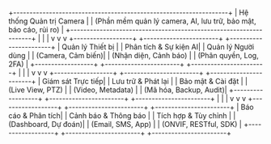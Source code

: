 +------------------------------------------------------------------+
|                   Hệ thống Quản trị Camera                      |
| (Phần mềm quản lý camera, AI, lưu trữ, bảo mật, báo cáo, rủi ro) |
+------------------------------------------------------------------+
           |                           |                           |
           v                           v                           v
+------------------+     +-----------------------+     +-----------------------+
| Quản lý Thiết bị |     | Phân tích & Sự kiện AI|     | Quản lý Người dùng     |
| (Camera, Cảm biến)|     | (Nhận diện, Cảnh báo) |     | (Phân quyền, Log, 2FA) |
+------------------+     +-----------------------+     +-----------------------+
           |                           |                           |
           v                           v                           v
+------------------+     +-----------------------+     +-----------------------+
| Giám sát Trực tiếp|     | Lưu trữ & Phát lại   |     | Bảo mật & Cài đặt      |
| (Live View, PTZ) |     | (Video, Metadata)     |     | (Mã hóa, Backup, Audit)|
+------------------+     +-----------------------+     +-----------------------+
           |                           |                           |
           v                           v                           v
+------------------+     +-----------------------+     +-----------------------+
| Báo cáo & Phân tích|     | Cảnh báo & Thông báo |     | Tích hợp & Tùy chỉnh   |
| (Dashboard, Dự đoán)|     | (Email, SMS, App)    |     | (ONVIF, RESTful, SDK) |
+------------------+     +-----------------------+     +-----------------------+
